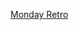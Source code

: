 [Monday Retro](https://atlas.mindmup.com/2021/05/bfd870e0c22a11eb9822e5e0f0f41c5d/monday/index.html)

